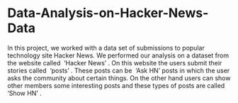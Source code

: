 # Data-Analysis-on-Hacker-News-Data
In this project, we worked with a data set of submissions to popular technology site Hacker News. 
We performed our analysis on a dataset from the website called ​ ‘Hacker
News’​ . On this website the users submit their stories called ​ ‘posts’​ . These posts can be ​ ‘Ask
HN’​ posts in which the user asks the community about certain things. On the other hand users
can show other members some interesting posts and these types of posts are called ​ ‘Show
HN’​ . 
